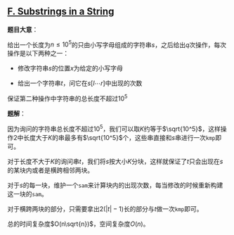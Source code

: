 ## [F. Substrings in a String](http://codeforces.com/contest/914/problem/F)

**题目大意**：

给出一个长度为$n\le10^5$的只由小写字母组成的字符串$s$，之后给出$q$次操作，每次操作是以下两种之一：

- 修改字符串$s$的位置$x$为给定的小写字母

- 给出一个字符串$t$，问它在$s[l\cdots r]$中出现的次数

保证第二种操作中字符串的总长度不超过$10^5$

**题解**：

因为询问的字符串总长度不超过$10^5$，我们可以取$K$约等于$\sqrt{10^5}$，这样操作2中长度大于$K$的串最多有$\sqrt{10^5}$个，这些串直接和$s$串进行一次`kmp`即可。


对于长度不大于$K$的询问串$t$，我们将$s$按大小$K$分块，这样就保证了$t$只会出现在$s$的某块内或者是横跨相邻两块。

对于$s$的每一块，维护一个`sam`来计算块内的出现次数，每当修改的时候重新构建这一块的`sam`。

对于横跨两块的部分，只需要拿出$2(|t|-1)$长的部分与$t$做一次`kmp`即可。

总的时间复杂度$O(n\sqrt{n})$，空间复杂度$O(n)$。
